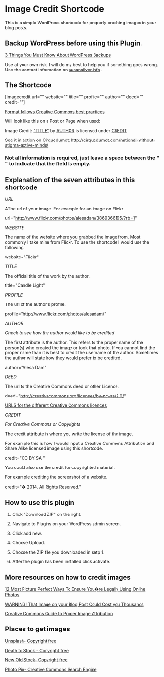 # Image Credit Shortcode

This is a simple WordPress shortcode for properly crediting images in your blog posts. 

## Backup WordPress before using this Plugin. 
[3 Things You Must Know About WordPress Backups](http://cirquedumot.com/wordpress-backups/)

Use at your own risk. I will do my best to help you if something goes wrong.
Use the contact information on [susansilver.info](http://susansilver.info) .

## The Shortcode

[imagecredit url="" website="" title="" profile="" author=""  deed="" credit=""]

[Format follows Creative Commons best practices](http://wiki.creativecommons.org/Marking/Users)


Will look like this on a Post or Page when used:

Image Credit: <a href="URL" title="on WEBSITE">"TITLE"</a> by <a href="PROFILE" title="AUTHOR">AUTHOR</a> is licensed under <a href="DEED" title="CREDIT">CREDIT</a>

See it in action on Cirquedumot: http://cirquedumot.com/national-without-stigma-active-minds/

### Not all information is required, just leave a space between the " " to indicate that the field is empty. 

## Explanation of the seven attributes in this shortcode

*URL*

AThe url of your image. For example for an image on Flickr. 

url="http://www.flickr.com/photos/alesadam/3869366195/?rb=1" 


*WEBSITE*

The name of the website where you grabbed the image from. Most commonly I take mine from Flickr. To use the shortcode
I would use the following.

website="Flickr" 


*TITLE*

The official title of the work by the author.

title="Candle Light" 


*PROFILE*

The url of the author's profile. 

profile="http://www.flickr.com/photos/alesadam/"


*AUTHOR* 

_Check to see how the author would like to be credited_

The first attribute is the author. This refers to the proper name of the person(s) who created the image or took that photo. If you cannot find the 
proper name than it is best to credit the username of the author. Sometimes the author will state how they would prefer to be credited. 

author="Alesa Dam"


*DEED*

The url to the Creative Commons deed or other Licence.

deed="http://creativecommons.org/licenses/by-nc-sa/2.0/"

[URLS for the different Creative Commons licences](http://creativecommons.org/licenses/)
 

 *CREDIT*

_For Creative Commons or Copyrights_ 


The credit attribute is where you write the license of the image.


For example this is how I would input a Creative Commons Attribution and Share Alike licensed image using this shortcode. 

credit="CC BY SA "   


You could also use the credit for copyrighted material.

For example crediting the screenshot of a website.

credit="� 2014. All Rights Reserved."


## How to use this plugin

1. Click "Download ZIP" on the right.

2. Navigate to Plugins on your WordPress admin screen.

3. Click add new.

4. Choose Upload.

5. Choose the ZIP file you downloaded in setp 1. 

6. After the plugin has been installed click activate. 


## More resources on how to credit images

[12 Most Picture Perfect Ways To Ensure You�re Legally Using Online Photos](http://12most.com/2013/03/26/ensure-using-legally-online-photos/)

[WARNING! That Image on your Blog Post Could Cost you Thousands](http://designyourownblog.com/blog-design-resources/are-your-blog-images-violating-copyright/)

[Creative Commons Guide to Proper Image Attribution](http://wiki.creativecommons.org/Marking/Users)

## Places to get images 

[Unsplash- Copyright free ](http://unsplash.com/)

[Death to Stock - Copyright free](http://join.deathtothestockphoto.com/)

[New Old Stock- Copyright free](http://nos.twnsnd.co/)

[Photo Pin- Creative Commons Search Engine](http://photopin.com)
